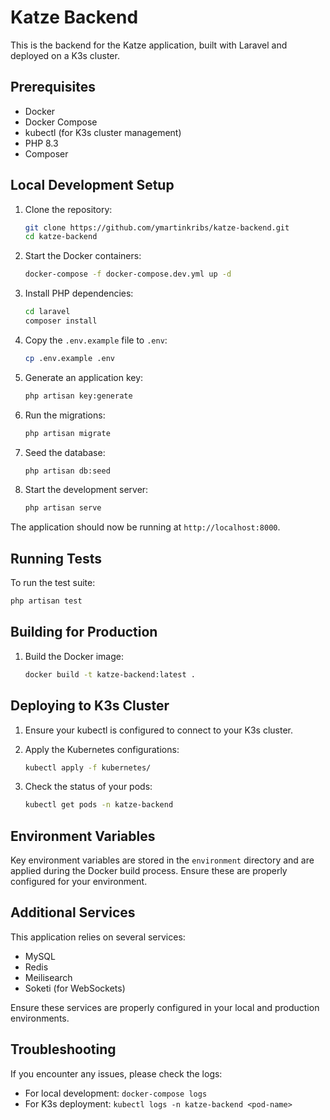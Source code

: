 # Katze Backend

This is the backend for the Katze application, built with Laravel and deployed on a K3s cluster.

## Prerequisites

- Docker
- Docker Compose
- kubectl (for K3s cluster management)
- PHP 8.3
- Composer

## Local Development Setup

1. Clone the repository:
    
    ```bash
   git clone https://github.com/ymartinkribs/katze-backend.git
   cd katze-backend
    ```
2. Start the Docker containers:

    ```bash
    docker-compose -f docker-compose.dev.yml up -d
    ```
   
3. Install PHP dependencies:

    ```bash
    cd laravel
    composer install
    ```
   
4. Copy the `.env.example` file to `.env`:

    ```bash
    cp .env.example .env
    ```
   
5. Generate an application key:

    ```bash
    php artisan key:generate
    ```
   
6. Run the migrations:

    ```bash
    php artisan migrate
    ```
7. Seed the database:

    ```bash
    php artisan db:seed
    ```

8. Start the development server:

    ```bash
    php artisan serve
    ```

The application should now be running at `http://localhost:8000`.

## Running Tests

To run the test suite:

```bash
php artisan test
```

## Building for Production

1. Build the Docker image:

    ```bash
    docker build -t katze-backend:latest .
    ```
## Deploying to K3s Cluster

1. Ensure your kubectl is configured to connect to your K3s cluster.

2. Apply the Kubernetes configurations:

    ```bash
    kubectl apply -f kubernetes/
    ```
3. Check the status of your pods:

    ```bash
    kubectl get pods -n katze-backend
    ```

## Environment Variables

Key environment variables are stored in the `environment` directory and are applied during the Docker build process. Ensure these are properly configured for your environment.

## Additional Services

This application relies on several services:

- MySQL
- Redis
- Meilisearch
- Soketi (for WebSockets)

Ensure these services are properly configured in your local and production environments.

## Troubleshooting

If you encounter any issues, please check the logs:

- For local development: `docker-compose logs`
- For K3s deployment: `kubectl logs -n katze-backend <pod-name>`